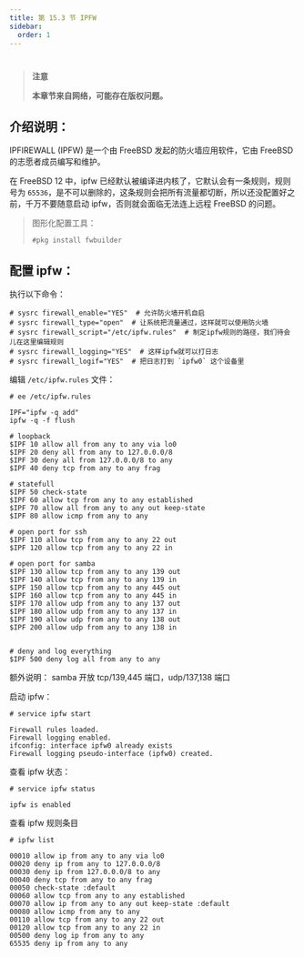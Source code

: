 ```yaml
---
title: 第 15.3 节 IPFW
sidebar:
  order: 1
---
```

# 

>**注意**
>
>**本章节来自网络，可能存在版权问题。**


## 介绍说明：

IPFIREWALL (IPFW) 是一个由 FreeBSD 发起的防火墙应用软件，它由 FreeBSD 的志愿者成员编写和维护。

在 FreeBSD 12 中，ipfw 已经默认被编译进内核了，它默认会有一条规则，规则号为 `65536`，是不可以删除的，这条规则会把所有流量都切断，所以还没配置好之前，千万不要随意启动 ipfw，否则就会面临无法连上远程 FreeBSD 的问题。

> 图形化配置工具：
>
> ```shell-session
> #pkg install fwbuilder
> ```

## 配置 ipfw：

执行以下命令：

```shell-session
# sysrc firewall_enable="YES"  # 允许防火墙开机自启
# sysrc firewall_type="open"  # 让系统把流量通过，这样就可以使用防火墙
# sysrc firewall_script="/etc/ipfw.rules"  # 制定ipfw规则的路径，我们待会儿在这里编辑规则
# sysrc firewall_logging="YES"  # 这样ipfw就可以打日志
# sysrc firewall_logif="YES"  # 把日志打到 `ipfw0` 这个设备里
```

编辑 `/etc/ipfw.rules` 文件：

```shell-session
# ee /etc/ipfw.rules

IPF="ipfw -q add"
ipfw -q -f flush

# loopback
$IPF 10 allow all from any to any via lo0
$IPF 20 deny all from any to 127.0.0.0/8
$IPF 30 deny all from 127.0.0.0/8 to any
$IPF 40 deny tcp from any to any frag

# statefull
$IPF 50 check-state
$IPF 60 allow tcp from any to any established
$IPF 70 allow all from any to any out keep-state
$IPF 80 allow icmp from any to any

# open port for ssh
$IPF 110 allow tcp from any to any 22 out
$IPF 120 allow tcp from any to any 22 in

# open port for samba
$IPF 130 allow tcp from any to any 139 out
$IPF 140 allow tcp from any to any 139 in
$IPF 150 allow tcp from any to any 445 out
$IPF 160 allow tcp from any to any 445 in
$IPF 170 allow udp from any to any 137 out
$IPF 180 allow udp from any to any 137 in
$IPF 190 allow udp from any to any 138 out
$IPF 200 allow udp from any to any 138 in


# deny and log everything
$IPF 500 deny log all from any to any
```

额外说明： samba 开放 tcp/139,445 端口，udp/137,138 端口

启动 ipfw：

```shell-session
# service ipfw start

Firewall rules loaded.
Firewall logging enabled.
ifconfig: interface ipfw0 already exists
Firewall logging pseudo-interface (ipfw0) created.
```

查看 ipfw 状态：

```shell-session
# service ipfw status

ipfw is enabled
```

查看 ipfw 规则条目

```shell-session
# ipfw list

00010 allow ip from any to any via lo0
00020 deny ip from any to 127.0.0.0/8
00030 deny ip from 127.0.0.0/8 to any
00040 deny tcp from any to any frag
00050 check-state :default
00060 allow tcp from any to any established
00070 allow ip from any to any out keep-state :default
00080 allow icmp from any to any
00110 allow tcp from any to any 22 out
00120 allow tcp from any to any 22 in
00500 deny log ip from any to any
65535 deny ip from any to any
```

